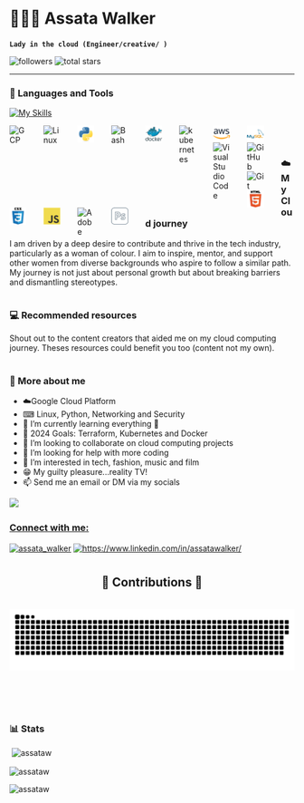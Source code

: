 # 👩🏽‍💻 Assata Walker

**`Lady in the cloud (Engineer/creative/ )`** 


<img alt="followers" title="Follow me on Github" src="https://custom-icon-badges.demolab.com/github/followers/Assataw?color=236ad3&labelColor=1155ba&style=for-the-badge&logo=person-add&label=Follow&logoColor=white"/></a>
<img alt="total stars" title="Total stars on GitHub" src="https://custom-icon-badges.demolab.com/github/stars/Assataw?color=55960c&style=for-the-badge&labelColor=488207&logo=star"/></a>

-----------------------------------------------------------------------------------------------------------------------------------------------------------------------------
### 🧰 Languages and Tools

[![My Skills](https://skillicons.dev/icons?i=gcp,aws,bash,css,docker,git,github,html,js,kubernetes,linux,ps,powershell,py,replit,vscode,mysql,figma&theme=dark)](https://skillicons.dev)

<img align="left" alt="GCP" width="30px" style="padding-right:30px;" src="https://www.vectorlogo.zone/logos/google_cloud/google_cloud-icon.svg" />
<img align="left" alt="Linux" width="30px" style="padding-right:30px;" src="https://cdn.jsdelivr.net/gh/devicons/devicon/icons/linux/linux-original.svg" />
<img align="left" alt="Python" width="30px" style="padding-right:30px;" src="https://raw.githubusercontent.com/devicons/devicon/master/icons/python/python-original.svg" />
<img align="left" alt="Bash" width="30px" style="padding-right:30px;" src="https://cdn.jsdelivr.net/gh/devicons/devicon/icons/bash/bash-original.svg" />
<img align="left" alt="Docker" width="30px" style="padding-right:30px;" src="https://raw.githubusercontent.com/devicons/devicon/master/icons/docker/docker-original-wordmark.svg" />
<img align="left" alt="kubernetes" width="30px" style="padding-right:30px;" src="https://www.vectorlogo.zone/logos/kubernetes/kubernetes-icon.svg" /> 
<img align="left" alt="aws" width="30px" style="padding-right:30px;" src="https://raw.githubusercontent.com/devicons/devicon/master/icons/amazonwebservices/amazonwebservices-original-wordmark.svg"/> 
<img align="left" alt="mysql" width="30px" style="padding-right:30px;" src="https://raw.githubusercontent.com/devicons/devicon/master/icons/mysql/mysql-original-wordmark.svg" /> 
<img align="left" alt="Visual Studio Code" width="30px" style="padding-right:30px;" src="https://cdn.jsdelivr.net/gh/devicons/devicon/icons/vscode/vscode-original.svg" />
<img align="left" alt="GitHub" width="30px" style="padding-right:30px;" src="https://cdn.jsdelivr.net/gh/devicons/devicon/icons/github/github-original.svg" />
<img align="left" alt="Git" width="30px" style="padding-right:30px;" src="https://cdn.jsdelivr.net/gh/devicons/devicon/icons/git/git-original.svg" />
<img align="left" alt="HTML" width="30px" style="padding-right:30px;" src="https://raw.githubusercontent.com/devicons/devicon/master/icons/html5/html5-original-wordmark.svg" />
<img align="left" alt="CSS3" width="30px" style="padding-right:30px;" src="https://raw.githubusercontent.com/devicons/devicon/master/icons/css3/css3-original-wordmark.svg" /> 
<img align="left" alt="Javascript" width="30px" style="padding-right:30px;" src="https://raw.githubusercontent.com/devicons/devicon/master/icons/javascript/javascript-original.svg" /> 
<img align="left" alt="Adobe" width="30px" style="padding-right:30px;" src="https://www.vectorlogo.zone/logos/adobe_illustrator/adobe_illustrator-icon.svg" /> 
<img align="left" alt="photoshop" width="30px" style="padding-right:30px;" src="https://raw.githubusercontent.com/devicons/devicon/master/icons/photoshop/photoshop-line.svg" /> 

<br />

#

### :cloud: My Cloud journey
I am driven by a deep desire to contribute and thrive in the tech industry, particularly as a woman of colour. I aim to inspire, mentor, and support other women from diverse backgrounds who aspire to follow a similar path. My journey is not just about personal growth but about breaking barriers and dismantling stereotypes.
#

### :computer: Recommended resources
Shout out to the content creators that aided me on my cloud computing journey. Theses resources could benefit you too (content not my own).

#

### :round_pushpin: More about me
- :cloud:Google Cloud Platform 
- ⌨ Linux, Python, Networking and Security
- 🌱 I’m currently learning everything 🤣
- 🥅 2024 Goals: Terraform, Kubernetes and Docker 
- 💞️ I’m looking to collaborate on cloud computing projects
- 🤔 I’m looking for help with more coding
- 👀 I’m interested in tech, fashion, music and film
- 😁 My guilty pleasure...reality TV!
- 📫 Send me an email or DM via my socials
<a href="mailto:l.assata.walker@gmail.com">
<img src="https://img.shields.io/badge/Gmail-333333?style=for-the-badge&logo=gmail&logoColor=red" />
</p>

<h3 align="left">Connect with me:</h3>
<p align="left">
<a href="https://twitter.com/assata_walker" target="blank"><img align="center" src="https://raw.githubusercontent.com/rahuldkjain/github-profile-readme-generator/master/src/images/icons/Social/twitter.svg" alt="assata_walker" height="30" width="40" /></a>
<a href="https://linkedin.com/in/https://www.linkedin.com/in/assatawalker/" target="blank"><img align="center" src="https://raw.githubusercontent.com/rahuldkjain/github-profile-readme-generator/master/src/images/icons/Social/linked-in-alt.svg" alt="https://www.linkedin.com/in/assatawalker/" height="30" width="40" /></a>
  
#

<div align="center">
  <h2>🐍 Contributions 🐍</h2>
  <br>
  <img alt="snake eating my contributions" src="https://raw.githubusercontent.com/assataw/assataw/output/github-contribution-grid-snake.svg" />
  
  <br/><br/><br/>
</div>

### 📊 Stats

<p>&nbsp;<img align="center" src="https://github-readme-stats.vercel.app/api?username=assataw&show_icons=true&theme=gruvbox" alt="assataw" /></p>

<p><img align="center" src="https://github-readme-streak-stats.herokuapp.com/?user=assataw&show_icons=true&theme=gruvbox" alt="assataw" /></p>


<p align="left"> <img src="https://komarev.com/ghpvc/?username=assataw&label=Profile%20views&color=0e75b6&style=flat" alt="assataw" /> </p>


<!---
AssataW/AssataW is a ✨ special ✨ repository because its `README.md` (this file) appears on your GitHub profile.
You can click the Preview link to take a look at your changes.
--->
